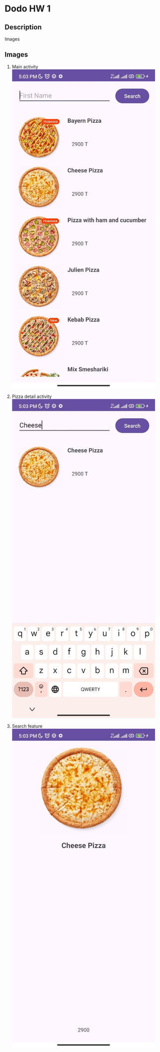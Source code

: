 # Dodo HW 1

## Description
Images

## Images
1. Main activity
   ![Image 1 Title](images/main.jpg)

2. Pizza detail activity
   ![Image 2 Title](images/detail.jpg)

3. Search feature
   ![Image 3 Title](images/search.jpg)
